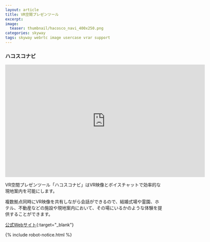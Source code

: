 ```yaml
---
layout: article
title: VR空間プレゼンツール
excerpt: 
image:
  teaser: thumbnail/hacosco_navi_400x250.png
categories: skyway
tags: skyway webrtc image usercase vrar support
---
```


### ハコスコナビ

<iframe src="https://player.vimeo.com/video/309708121" width="640" height="360" frameborder="0" webkitallowfullscreen mozallowfullscreen allowfullscreen></iframe>

VR空間プレゼンツール「ハコスコナビ」はVR映像とボイスチャットで効率的な現地案内を可能にします。

複数拠点同時にVR映像を共有しながら会話ができるので、結婚式場や霊園、ホテル、不動産などの施設や現地案内において、その場にいるかのような体験を提供することができます。

[公式Webサイト](https://hacosco.com/navi/){:target="_blank"}

{% include robot-notice.html %}